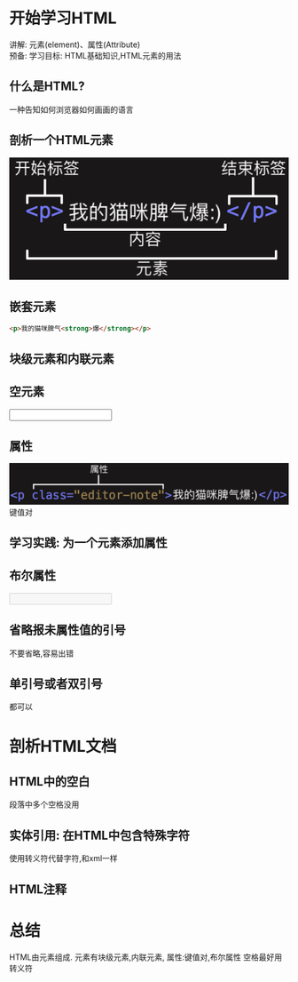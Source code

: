 # 开始学习HTML
讲解: 元素(element)、属性(Attribute)  
预备: 
学习目标: HTML基础知识,HTML元素的用法

## 什么是HTML?
一种告知如何浏览器如何画画的语言

## 剖析一个HTML元素
![avatar](image/element.png)

## 嵌套元素
```html
<p>我的猫咪脾气<strong>爆</strong></p>
```

## 块级元素和内联元素

## 空元素
<input> <img>

## 属性
![avatar](image/attribute.png)
键值对

## 学习实践: 为一个元素添加属性
<a href="http://www.xxx.xxx" title='鼠标移到这里会显示' target='_blank'></a>

## 布尔属性
<input type="text" disabled>

## 省略报未属性值的引号
不要省略,容易出错

## 单引号或者双引号
都可以

# 剖析HTML文档

## HTML中的空白
段落中多个空格没用

## 实体引用: 在HTML中包含特殊字符
使用转义符代替字符,和xml一样

## HTML注释
<!---->

# 总结
HTML由元素组成. 元素有块级元素,内联元素, 属性:键值对,布尔属性 空格最好用转义符
